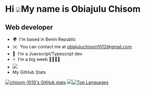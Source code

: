 Hi ![](https://user-images.githubusercontent.com/18350557/176309783-0785949b-9127-417c-8b55-ab5a4333674e.gif)My name is Obiajulu Chisom
=======================================================================================================================================

Web developer
-------------

*   🌍  I'm based in Benin Republic
*   ✉️  You can contact me at [obiajuluchisom1012@gmail.com](mailto:obiajuluchisom1012@gmail.com)
*   🧠  I'm a Jvavscript/Typescript dev
*   ⚡  I'm a big weeb 👀😂😂😂
*   <a href="https://www.github.com/chisom-1010" target="_blank" rel="noreferrer"><img src="https://img.shields.io/github/followers/chisom-1010?logo=github&style=for-the-          badge&color=f97316&labelColor=1c1917" /></a>
*   My GitHub Stats
        
  <a href="http://www.github.com/chisom-1010"><img src="https://github-readme-stats.vercel.app/api?username=chisom-1010&show_icons=true&hide=&count_private=true&title_color=22c55e&text_color=facc15&icon_color=f97316&bg_color=1c1917&hide_border=true&show_icons=true" alt="chisom-1010's GitHub stats" /></a>
  <a href="http://www.github.com/chisom-1010"><img src="https://github-readme-streak-stats.herokuapp.com/?user=chisom-1010&stroke=facc15&background=1c1917&ring=22c55e&fire=22c55e&currStreakNum=facc15&currStreakLabel=22c55e&sideNums=facc15&sideLabels=facc15&dates=facc15&hide_border=true" /></a><a href="https://github.com/chisom-1010" align="left"><img src="https://github-readme-stats.vercel.app/api/top-langs/?username=chisom-1010&langs_count=10&title_color=22c55e&text_color=facc15&icon_color=f97316&bg_color=1c1917&hide_border=true&locale=en&custom_title=Top%20%Languages" alt="Top Languages" /></a>
